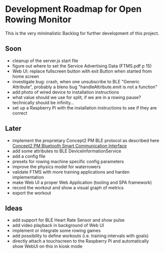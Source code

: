 # Development Roadmap for Open Rowing Monitor

This is the very minimalistic Backlog for further development of this project.

## Soon

* cleanup of the server.js start file
* figure out where to set the Service Advertising Data (FTMS.pdf p 15)
* Web UI: replace fullscreen button with exit Button when started from home screen
* investigate bug: crash, when one unsubscribe to BLE "Generic Attribute", probably a bleno bug "handleAttribute.emit is not a function"
* add photo of wired device to installation instructions
* what value should we use for split, if we are in a rowing pause? technically should be infinity...
* set up a Raspberry Pi with the installation instructions to see if they are correct

## Later

* implement the proprietary Concept2 PM BLE protocol as described here [Concept2 PM Bluetooth Smart Communication Interface](https://www.concept2.co.uk/files/pdf/us/monitors/PM5_BluetoothSmartInterfaceDefinition.pdf)
* add some attributes to BLE DeviceInformationService
* add a config file
* presets for rowing machine specific config parameters
* improve the physics model for waterrowers
* validate FTMS with more training applications and harden implementation
* make Web UI a proper Web Application (tooling and SPA framework)
* record the workout and show a visual graph of metrics
* export the workout

## Ideas

* add support for BLE Heart Rate Sensor and show pulse
* add video playback in background of Web UI
* implement or integrate some rowing games
* add possibility to define workouts (i.e. training intervals with goals)
* directly attach a touchscreen to the Raspberry Pi and automatically show WebUI on this in kiosk mode
